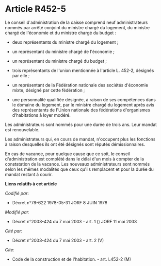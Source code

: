 # Article R452-5

Le conseil d'administration de la caisse comprend neuf administrateurs nommés par arrêté conjoint du ministre chargé du
logement, du ministre chargé de l'économie et du ministre chargé du budget :

- deux représentants du ministre chargé du logement ;

- un représentant du ministre chargé de l'économie ;

- un représentant du ministre chargé du budget ;

- trois représentants de l'union mentionnée à l'article L. 452-2, désignés par elle ;

- un représentant de la Fédération nationale des sociétés d'économie mixte, désigné par cette fédération ;

- une personnalité qualifiée désignée, à raison de ses compétences dans le domaine du logement, par le ministre chargé du
logement après avis des représentants de l'Union nationale des fédérations d'organismes d'habitations à loyer modéré.

Les administrateurs sont nommés pour une durée de trois ans. Leur mandat est renouvelable.

Les administrateurs qui, en cours de mandat, n'occupent plus les fonctions à raison desquelles ils ont été désignés sont
réputés démissionnaires.

En cas de vacance, pour quelque cause que ce soit, le conseil d'administration est complété dans le délai d'un mois à compter
de la constatation de la vacance. Les nouveaux administrateurs sont nommés selon les mêmes modalités que ceux qu'ils
remplacent et pour la durée du mandat restant à courir.

**Liens relatifs à cet article**

_Codifié par_:

  - Décret n°78-622 1978-05-31 JORF 8 JUIN 1978

_Modifié par_:

  - Décret n°2003-424 du 7 mai 2003 - art. 1 () JORF 11 mai 2003

_Cité par_:

  - Décret n°2003-424 du 7 mai 2003 - art. 2 (V)

_Cite_:

  - Code de la construction et de l'habitation. - art. L452-2 (M)
